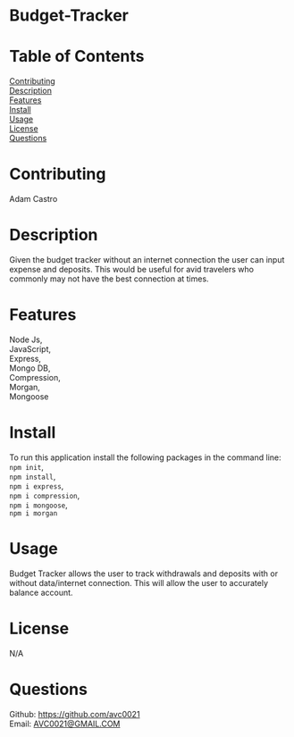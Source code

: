 # Budget-Tracker

# Table of Contents

[Contributing](#name)</br>
[Description](#description)</br>
[Features](#features)</br>
[Install](#install)</br>
[Usage](#usage)</br>
[License](#license)</br>
[Questions](#github)</br>

# Contributing

Adam Castro

# Description

Given the budget tracker without an internet connection the user can input expense and deposits.
This would be useful for avid travelers who commonly may not have the best connection at times. 

# Features

Node Js,</br>
JavaScript,</br>
Express,</br>
Mongo DB,</br>
Compression,</br>
Morgan,</br>
Mongoose</br>

# Install

To run this application install the following packages in the command line:</br>
`npm init`,</br>
`npm install`,</br>
`npm i express`,</br>
`npm i compression`,</br>
`npm i mongoose`,</br>
`npm i morgan`</br>

# Usage

Budget Tracker allows the user to track withdrawals and deposits with or without data/internet connection. 
This will allow the user to accurately balance account.

# License

N/A

# Questions

Github: https://github.com/avc0021</br>
Email: AVC0021@GMAIL.COM

